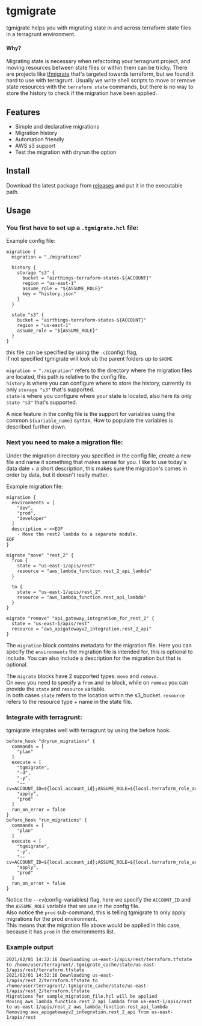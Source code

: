 # tgmigrate

tgmigrate helps you with migrating state in and across terraform state files in a terragrunt environment.</br>

#### Why?

Migrating state is necessary when refactoring your terragrunt project, and moving resources between state files or
within them can be tricky. There are projects like [tfmigrate](https://github.com/minamijoyo/tfmigrate) that's targeted
towards terraform, but we found it hard to use with terragrunt. Usually we write shell scripts to move or remove state
resources with the `terraform state` commands, but there is no way to store the history to check if the migration have
been applied.

## Features

- Simple and declarative migrations
- Migration history
- Automation friendly
- AWS s3 support
- Test the migration with dryrun the option

## Install

Download the latest package from [releases](https://github.com/aleksanderaleksic/tgmigrate/releases) and put it in the
executable path.

## Usage

### You first have to set up a `.tgmigrate.hcl` file:

Example config file:

```hcl
migration {
  migration = "./migrations"

  history {
    storage "s3" {
      bucket = "airthings-terraform-states-${ACCOUNT}"
      region = "us-east-1"
      assume_role = "${ASSUME_ROLE}"
      key = "history.json"
    }
  }

  state "s3" {
    bucket = "airthings-terraform-states-${ACCOUNT}"
    region = "us-east-1"
    assume_role = "${ASSUME_ROLE}"
  }
}
```

this file can be specified by using the `-c`(config) flag, </br> if not specified tgmigrate will look ub the parent
folders up to `$HOME`

`migration = "./migration"` refers to the directory where the migration files are located, this path is relative to the
config file. </br>
`history` is where you can configure where to store the history, currently its only `storage "s3"` that's
supported.</br>
`state` is where you configure where your state is located, also here its only `state "s3"` that's supported.

A nice feature in the config file is the support for variables using the common `${variable_name}` syntax, How to
populate the variables is described further down.

### Next you need to make a migration file:

Under the migration directory you specified in the config file, create a new file and name it something that makes sense
for you. I like to use today's data date + a short description, this makes sure the migration's comes in order by data,
but it doesn't really matter.

Example migration file:

```hcl
migration {
  environments = [
    "dev",
    "prod",
    "developer"
  ]
  description = <<EOF
    - Move the rest2 lambda to a separate module.
EOF
}

migrate "move" "rest_2" {
  from {
    state = "us-east-1/apis/rest"
    resource = "aws_lambda_function.rest_2_api_lambda"
  }

  to {
    state = "us-east-1/apis/rest_2"
    resource = "aws_lambda_function.rest_api_lambda"
  }
}

migrate "remove" "api_gateway_integration_for_rest_2" {
  state = "us-east-1/apis/rest"
  resource = "aws_apigatewayv2_integration.rest_2_api"
}
```

The `migration` block contains metadata for the migration file. Here you can specify the `environments` the migration
file is intended for, this is optional to include. You can also include a description for the migration but that is
optional.

The `migrate` blocks have 2 supported types: `move` and `remove`.</br>
On `move` you need to specify a `from` and `to` block, while on `remove` you can provide the `state` and `resource`
variable. </br>
In both cases `state` refers to the location within the s3_bucket. `resource` refers to the resource type + name in the
state file.

### Integrate with terragrunt:

tgmigrate integrates well with terragrunt by using the before hook.</br>

```hcl
before_hook "dryrun_migrations" {
  commands = [
    "plan"
  ]
  execute = [
    "tgmigrate",
    "-d",
    "-y",
    "--cv=ACCOUNT_ID=${local.account_id};ASSUME_ROLE=${local.terraform_role_arn}",
    "apply",
    "prod"
  ]
  run_on_error = false
}
before_hook "run_migrations" {
  commands = [
    "plan"
  ]
  execute = [
    "tgmigrate",
    "-y",
    "--cv=ACCOUNT_ID=${local.account_id};ASSUME_ROLE=${local.terraform_role_arn}",
    "apply",
    "prod"
  ]
  run_on_error = false
}
```

Notice the `--cv`(config-variables) flag, here we specify the `ACCOUNT_ID` and the `ASSUME_ROLE` variable that we use in
the config file.</br>
Also notice the `prod` sub-command, this is telling tgmigrate to only apply migrations for the prod environment. </br>
This means that the migration file above would be applied in this case, because it has `prod` in the environments list.

### Example output

```
2021/02/01 14:32:16 Downloading us-east-1/apis/rest/terraform.tfstate to /home/user/terragrunt/.tgmigrate_cache/state/us-east-1/apis/rest/terraform.tfstate
2021/02/01 14:32:16 Downloading us-east-1/apis/rest_2/terraform.tfstate to /home/user/terragrunt/.tgmigrate_cache/state/us-east-1/apis/rest_2/terraform.tfstate
Migrations for sample_migration_file.hcl will be applied
Moving aws_lambda_function.rest_2_api_lambda from us-east-1/apis/rest to us-east-1/apis/rest_2 aws_lambda_function.rest_api_lambda
Removing aws_apigatewayv2_integration.rest_2_api from us-east-1/apis/rest
```

